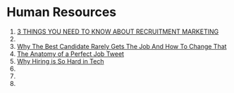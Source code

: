 # Human Resources

1. [3 THINGS YOU NEED TO KNOW ABOUT RECRUITMENT MARKETING](http://blog.seed.jobs/2015/05/recruitment-marketing-review/)
1. []()
1. [Why The Best Candidate Rarely Gets The Job And How To Change That](https://www.linkedin.com/pulse/why-best-candidate-rarely-gets-job-how-change-mark-stevens)
1. [The Anatomy of a Perfect Job Tweet](http://www.sourcecon.com/news/2015/05/13/the-anatomy-of-a-perfect-job-tweet-by-sioffy/)
1. [Why Hiring is So Hard in Tech](https://medium.com/javascript-scene/why-hiring-is-so-hard-in-tech-c462c3230017)
1. []()
1. []()
1. []()
